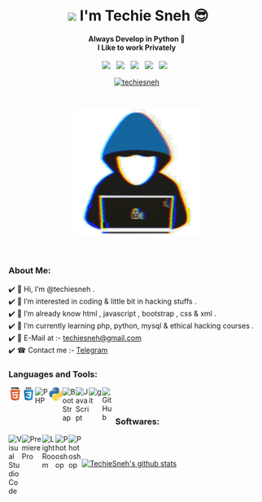 <!-- Copyrights Techie Sneh  -->

<h1 align="center">&nbsp;<a href="http://techiesneh.ueuo.com"><img src="https://raw.githubusercontent.com/techiesneh/techiesneh/main/tenor.gif" width="48px"></a> I'm Techie Sneh 😎</h1>

<h4 align="center">Always Develop in Python 🐍 <br> I Like to work Privately</h4>

<p align='center'> 
<a href="https://codepen.io/techiesneh"><img height="25" src="https://img.shields.io/badge/codepen-green.svg?&style=for-the-badge&logo=codepen&logoColor=white"></a>&nbsp;&nbsp;
<a href="https://twitter.com/techiesneh"><img height="25" src="https://img.shields.io/badge/twitter-%231DA1F2.svg?&style=for-the-badge&logo=twitter&logoColor=white"></a>&nbsp;&nbsp;
<a href="http://techiesneh.ueuo.com"><img height="25" src="https://img.shields.io/badge/Website-%23354230.svg?&style=for-the-badge&logo=medium&logoColor=white"></a>&nbsp;&nbsp;
<a href="https://instagram.com/techiesneh"><img height="25" src="https://img.shields.io/badge/instagram-%23E4405F.svg?&style=for-the-badge&logo=instagram&logoColor=white"></a>&nbsp;&nbsp;
<a href="https://www.buymeacoffee.com/"><img height="25" src="https://img.shields.io/badge/buymeatea-%23ffffff.svg?&style=for-the-badge&logo=buymeacoffee&logoColor=yellow"></a>&nbsp;&nbsp;
</p>


<p align="center"> <a href="https://github.com/techiesneh/"><img width="170px" height="24" src="https://komarev.com/ghpvc/?username=techiesneh&label=PROFILE%20VISITORS&color=blueviolet&style=flat-square" alt="techiesneh" /></a> </p><br>

<p align="center"><a href="https://t.me/techiesneh"><img src="techiesneh.gif" alt="Hello" /></a></p><br>

### About Me: <br>

✔️ 👋 Hi, I’m @techiesneh .<br>
✔️ 👀 I’m interested in coding & little bit in hacking stuffs .<br>
✔️ 🤠 I’m already know html , javascript , bootstrap , css & xml . <br>
✔️ 📝 I’m currently learning php, python, mysql & ethical hacking courses .<br>
✔️ 📧 E-Mail at :- techiesneh@gmail.com <br>
✔️ ☎ Contact me :- <a href="https://t.me/techiesneh">Telegram</a><br>


### Languages and Tools:


<a href="https://www.w3.org/html/" target="_blank"><img align="left" alt="HTML5" width="26px" src="https://raw.githubusercontent.com/github/explore/80688e429a7d4ef2fca1e82350fe8e3517d3494d/topics/html/html.png" /></a>

<a href="https://www.w3schools.com/css/" target="_blank"><img align="left" alt="CSS3" width="26px" src="https://raw.githubusercontent.com/github/explore/80688e429a7d4ef2fca1e82350fe8e3517d3494d/topics/css/css.png" /></a>

<a href="https://www.w3schools.com/php/" target="_blank"><img align="left" alt="PHP" width="28px" src="https://i.dlpng.com/static/png/5419450-php-image-png-98-images-in-collection-page-2-php-png-270_200_preview.png" /></a>

<a href="https://www.w3schools.com/python/" target="_blank"> <img align="left" alt="Python" width="26px" src="https://github.com/Aakarsh-B/trying-repos/blob/master/python-5.svg?raw=true"/> </a>

<a href="https://www.w3schools.com/bootstrap/" target="_blank"> <img align="left" alt="BootStrap" width="26px" src="https://brandslogos.com/wp-content/uploads/images/large/bootstrap-logo.png"/> </a>

<a href="https://www.w3schools.com/js/" target="_blank"> <img align="left" alt="JavaScript" width="26px" src="https://upload.wikimedia.org/wikipedia/commons/6/6a/JavaScript-logo.png"/> </a>

<a href="https://git-scm.com/" target="_blank"> <img align="left" alt="git" width="26px" src="https://www.vectorlogo.zone/logos/git-scm/git-scm-icon.svg"/> </a>
<img align="left" alt="GitHub" width="26px" src="https://cdn4.iconfinder.com/data/icons/iconsimple-logotypes/512/github-512.png" />
<br />
<br />

### Softwares:

<img align="left" alt="Visual Studio Code" width="26px" src="https://seeklogo.com/images/V/visual-studio-code-logo-284BC24C39-seeklogo.com.png" />
<a href="https://www.adobe.com/in/" target="_blank"> <img align="left" alt="Premiere Pro" width="40px" src="https://download.logo.wine/logo/Adobe_Premiere_Pro/Adobe_Premiere_Pro-Logo.wine.png"/> </a> 
<a href="https://www.adobe.com/in/" target="_blank"> <img align="left" alt="LightRoom" width="26px" src="https://upload.wikimedia.org/wikipedia/commons/thumb/b/b6/Adobe_Photoshop_Lightroom_CC_logo.svg/2101px-Adobe_Photoshop_Lightroom_CC_logo.svg.png"/> </a> 
<a href="https://www.photoshop.com/en" target="_blank"> <img align="left" alt="Photoshop" width="26px" src="https://cdn.freelogovectors.net/wp-content/uploads/2020/07/adobe-photoshop-logo.png"/> </a>
<a href="https://www.blender.org" target="_blank"> <img align="left" alt="Photoshop" width="26px" src="https://download.blender.org/branding/community/blender_community_badge_orange.png"/> </a>


<br />
<br />


[![TechieSneh's github stats](https://github-readme-stats.vercel.app/api?username=techiesneh&show_icons=true&theme=radical)](https://github.com/anuraghazra/github-readme-stats)


